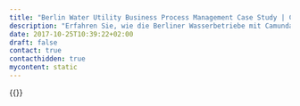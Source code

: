 ```yaml
---
title: "Berlin Water Utility Business Process Management Case Study | Camunda BPM"
description: "Erfahren Sie, wie die Berliner Wasserbetriebe mit Camunda die Geschäftsprozessautomatisierung organisieren und die Effizienz im Unternehmen gesteigert hat. Camunda ist der Marktführer für Workflow-Automatisierung basierend auf Java und BPMN 2.0."
date: 2017-10-25T10:39:22+02:00
draft: false
contact: true
contacthidden: true
mycontent: static
---
```

{{<case-study-single
company="Berliner Wasserbetriebe"
companydescription=""
customerquote=""
teaser=""
usecase=""
videolink=""
logo="//images.ctfassets.net/vpidbgnakfvf/1ufWJoUeSQ2GG8yG842I2k/94ef860c7a7712e663f3799f8a946505/berliner-wasserbetriebe.svg"
pdf=""
thumbnail="">}}